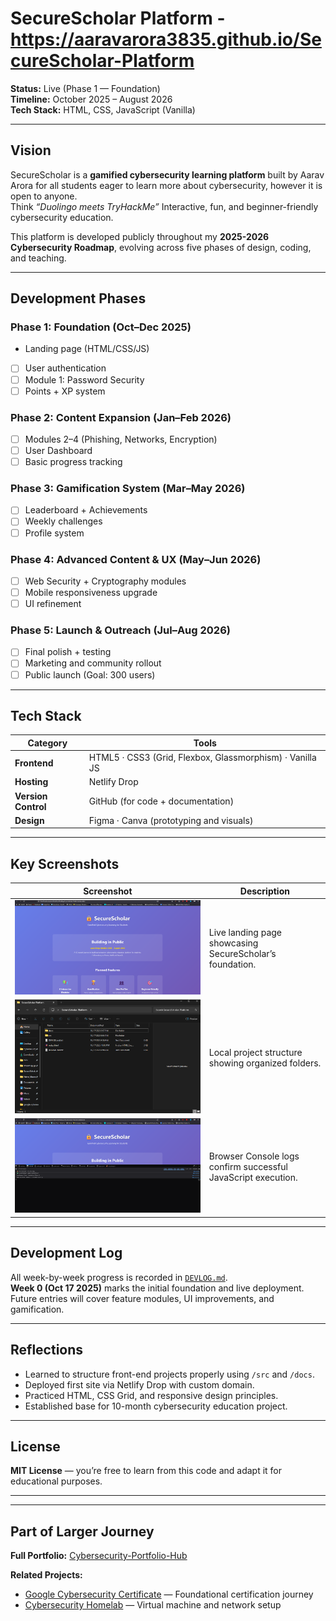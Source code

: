 # SecureScholar Platform - https://aaravarora3835.github.io/SecureScholar-Platform

**Status:**  Live (Phase 1 — Foundation)  
**Timeline:** October 2025 – August 2026  
**Tech Stack:** HTML, CSS, JavaScript (Vanilla)

---

##  Vision

SecureScholar is a **gamified cybersecurity learning platform** built by Aarav Arora for all students eager to learn more about cybersecurity, however it is open to anyone.  
Think *“Duolingo meets TryHackMe”* 
Interactive, fun, and beginner-friendly cybersecurity education.

This platform is developed publicly throughout my **2025-2026 Cybersecurity Roadmap**, evolving across five phases of design, coding, and teaching.

---

##  Development Phases

### Phase 1: Foundation (Oct–Dec 2025)
- Landing page (HTML/CSS/JS)
- [ ] User authentication
- [ ] Module 1: Password Security
- [ ] Points + XP system

### Phase 2: Content Expansion (Jan–Feb 2026)
- [ ] Modules 2–4 (Phishing, Networks, Encryption)
- [ ] User Dashboard
- [ ] Basic progress tracking

### Phase 3: Gamification System (Mar–May 2026)
- [ ] Leaderboard + Achievements
- [ ] Weekly challenges
- [ ] Profile system

### Phase 4: Advanced Content & UX (May–Jun 2026)
- [ ] Web Security + Cryptography modules
- [ ] Mobile responsiveness upgrade
- [ ] UI refinement

### Phase 5: Launch & Outreach (Jul–Aug 2026)
- [ ] Final polish + testing
- [ ] Marketing and community rollout
- [ ] Public launch (Goal: 300 users)

---

## Tech Stack

| Category | Tools |
|-----------|-------|
| **Frontend** | HTML5 · CSS3 (Grid, Flexbox, Glassmorphism) · Vanilla JS |
| **Hosting** | Netlify Drop |
| **Version Control** | GitHub (for code + documentation) |
| **Design** | Figma · Canva (prototyping and visuals) |

---

## Key Screenshots

| Screenshot | Description |
|-------------|--------------|
| ![Landing Page](screenshots/2025-10-17_SecureScholar_Landing.png) | Live landing page showcasing SecureScholar’s foundation. |
| ![Folder Tree](screenshots/2025-10-17_Project_Folder_Tree.png) | Local project structure showing organized folders. |
| ![Console OK](screenshots/2025-10-17_Browser_Console_OK.png) | Browser Console logs confirm successful JavaScript execution. |

---

## Development Log

All week-by-week progress is recorded in [`DEVLOG.md`](DEVLOG.md).  
**Week 0 (Oct 17 2025)** marks the initial foundation and live deployment.  
Future entries will cover feature modules, UI improvements, and gamification.

---

## Reflections

- Learned to structure front-end projects properly using `/src` and `/docs`.  
- Deployed first site via Netlify Drop with custom domain.  
- Practiced HTML, CSS Grid, and responsive design principles.  
- Established base for 10-month cybersecurity education project.

---

## License

**MIT License** — you’re free to learn from this code and adapt it for educational purposes.  

---

---

## Part of Larger Journey

**Full Portfolio:** [Cybersecurity-Portfolio-Hub](https://github.com/AaravArora3835/Cybersecurity-Portfolio-Hub)

**Related Projects:**
- [Google Cybersecurity Certificate](https://github.com/AaravArora3835/Google-Cybersecurity-Certificate) — Foundational certification journey  
- [Cybersecurity Homelab](https://github.com/AaravArora3835/Cybersecurity-Homelab) — Virtual machine and network setup  




